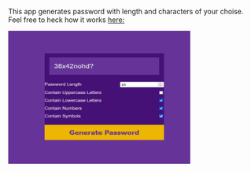 This app generates password with length and characters of your choise. 
Feel free to heck how it works <a href="https://slavilpopcharov.github.io/Password-Generator/">here:</a>

<img src="screenshot - 1.png" href="https://slavilpopcharov.github.io/Password-Generator/"  style="height:270px; width:370px">
